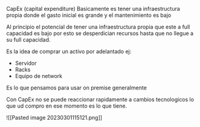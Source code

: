 CapEx (capital expenditure)
Basicamente es tener una infraestructura propia donde el gasto inicial es grande y el mantenimiento es bajo

Al principio el potencial de tener una infraestructura propia que este a full capacidad es bajo por esto se desperdician recursos hasta que no llegue a su full capacidad.

Es la idea de comprar un activo por adelantado ej:
- Servidor
- Racks
- Equipo de network

Es lo que pensamos para usar on premise generalmente

Con CapEx no se puede reaccionar rapidamente a cambios tecnologicos lo que ud compro en ese momento es lo que tiene.

![[Pasted image 20230301115121.png]]